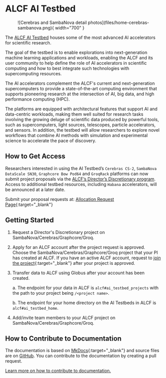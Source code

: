 # ALCF AI Testbed

<figure markdown>
  ![Cerebras and SambaNova detail photos](files/home-cerebras-sambanova.png){ width="700" }
</figure>

The [ALCF AI Testbed](https://www.alcf.anl.gov/alcf-ai-testbed) houses some of the most advanced AI accelerators for scientific research. 

The goal of the testbed is to enable explorations into next-generation machine learning applications and workloads, enabling the ALCF and its user community to help define the role of AI accelerators in scientific computing and how to best integrate such technologies with supercomputing resources.

The AI accelerators complement the ALCF's current and next-generation supercomputers to provide a state-of-the-art computing environment that supports pioneering research at the intersection of AI, big data, and high performance computing (HPC). 

The platforms are equipped with architectural features that support AI and data-centric workloads, making them well suited for research tasks involving the growing deluge of scientific data produced by powerful tools, such as supercomputers, light sources, telescopes, particle accelerators, and sensors. In addition, the testbed will allow researchers to explore novel workflows that combine AI methods with simulation and experimental science to accelerate the pace of discovery.

## How to Get Access
Researchers interested in using the AI Testbed’s `Cerebras CS-2`, `SambaNova DataScale SN30`, `Graphcore Bow Pod64` and `GroqRack` platforms can now submit project proposals via the [ALCF’s Director’s Discretionary program](https://www.alcf.anl.gov/science/directors-discretionary-allocation-program). Access to additional testbed resources, including `Habana` accelerators, will be announced at a later date. 

Submit your proposal requests at: [Allocation Request Page](https://my.alcf.anl.gov/accounts/#/allocationRequests){:target="_blank"}

## Getting Started
1. Request a Director's Discretionary project on SambaNova/Cerebras/Graphcore/Groq.

2. Apply for an ALCF account after the project request is approved. Choose the SambaNova/Cerebras/Graphcore/Groq project that your PI has created at ALCF. If you have an active ALCF account, request to [join the project](https://my.alcf.anl.gov/){:target="_blank"} after your project is approved.

3. Transfer data to ALCF using Globus after your account has been created.

    a. The endpoint for your data in ALCF is ``` alcf#ai_testbed_projects ``` with the path to your project being  ``` /<project name> ```. 

    b. The endpoint for your home directory on the AI Testbeds in ALCF is ``` alcf#ai_testbed_home ```.

4. Add/invite team members to your ALCF project on SambaNova/Cerebras/Graphcore/Groq. 

## How to Contribute to Documentation
The documentation is based on [MkDocs](https://www.mkdocs.org/){:target="_blank"} and source files are
on [GitHub](https://github.com/argonne-lcf/ai-testbed-userdocs). You can contribute to the documentation by creating a pull request. 
 
 [Learn more on how to contribute to documentation.](https://github.com/argonne-lcf/user-guides/blob/main/README.md)
